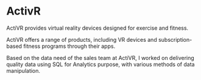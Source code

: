 # ActivR
ActiVR provides virtual reality devices designed for exercise and fitness.

ActiVR offers a range of products, including VR devices and subscription-based fitness programs through their apps.

Based on the data need of the sales team at ActiVR, I worked on delivering quality data using SQL for Analytics purpose, with various methods of data manipulation.
